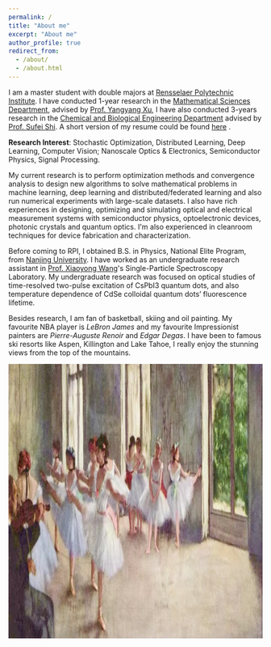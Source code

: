 ```yaml
---
permalink: /
title: "About me"
excerpt: "About me"
author_profile: true
redirect_from: 
  - /about/
  - /about.html
---
```


I am a master student with double majors at [Rensselaer Polytechnic Institute](https://www.rpi.edu). I have conducted 1-year research in the [Mathematical Sciences Department](https://science.rpi.edu/mathematical-sciences), advised by [Prof. Yangyang Xu](https://xu-yangyang.github.io/), I have also conducted 3-years research in the [Chemical and Biological Engineering Department](https://cbe.rpi.edu/) advised by [Prof. Sufei Shi](https://sufei-shi.weebly.com/people.html). A short version of my resume could be found [here](https://msnlbj236.github.io/files/Optical_Resume_Vivian_Miao_Feb27.pdf) .

**Research Interest**: 
Stochastic Optimization, Distributed Learning, Deep Learning, Computer Vision; Nanoscale Optics & Electronics, Semiconductor Physics, Signal Processing.

My current research is to perform optimization methods and convergence analysis to design new algorithms to solve mathematical problems in machine learning, deep learning and distributed/federated learning and also run numerical experiments with large-scale datasets. I also have rich experiences in designing, optimizing and simulating optical and electrical measurement systems with semiconductor physics, optoelectronic devices, photonic crystals and quantum optics. I'm also experienced in cleanroom techniques for device fabrication and characterization.

Before coming to RPI, I obtained B.S. in Physics, National Elite Program, from [Nanjing University](https://www.nju.edu.cn/en/main.psp). I have worked as an undergraduate research assistant in [Prof. Xiaoyong Wang](https://sps.nju.edu.cn/)'s Single-Particle Spectroscopy Laboratory. My undergraduate research was focused on optical studies of time-resolved two-pulse excitation of CsPbI3 quantum dots, and also temperature dependence of CdSe colloidal quantum dots’ fluorescence lifetime.

Besides research, I am fan of basketball, skiing and oil painting. My favourite NBA player is *LeBron James* and my favourite Impressionist painters are *Pierre-Auguste Renoir* and *Edgar Degas*. I have been to famous ski resorts like Aspen, Killington and Lake Tahoe, I really enjoy the stunning views from the top of the mountains.  

 <p align="center"><img width="1256" height="543" src='/images/ballet.jpg'></p>
